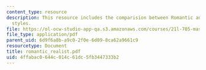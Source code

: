 ```yaml
---
content_type: resource
description: This resource includes the comparision between Romantic and Realist writing
  styles.
file: https://ol-ocw-studio-app-qa.s3.amazonaws.com/courses/21l-705-masterworks-in-american-short-fiction-fall-2005/4ffabac0644c014c61dc5fb3447333b2_romantic_realist.pdf
file_type: application/pdf
parent_uid: 6d9f6a8b-a9c0-2f0e-6d09-8ca62a9661c9
resourcetype: Document
title: romantic_realist.pdf
uid: 4ffabac0-644c-014c-61dc-5fb3447333b2
---
```

